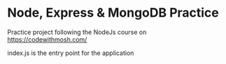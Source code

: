 # Node, Express & MongoDB Practice
Practice project following the NodeJs course on https://codewithmosh.com/

index.js is the entry point for the application
